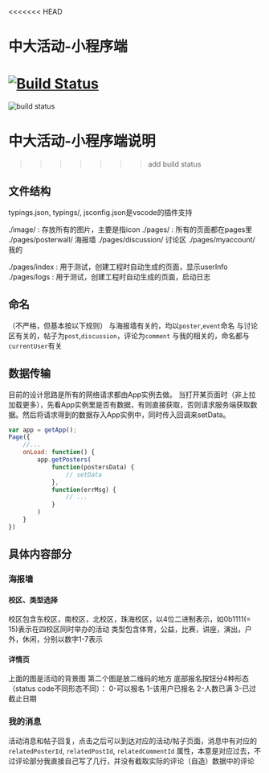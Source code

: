 <<<<<<< HEAD
# 中大活动-小程序端

[![Build Status](https://travis-ci.org/sysu-SAAD-project/front-end.svg?branch=dev)](https://travis-ci.org/sysu-SAAD-project/front-end)
=======
![build status](https://travis-ci.org/sysu-SAAD-project/front-end.svg?branch=master)
# 中大活动-小程序端说明
>>>>>>> add build status

## 文件结构
typings.json, typings/, jsconfig.json是vscode的插件支持

./image/ : 存放所有的图片，主要是指icon
./pages/ : 所有的页面都在pages里
./pages/posterwall/ 海报墙
./pages/discussion/ 讨论区
./pages/myaccount/ 我的

./pages/index : 用于测试，创建工程时自动生成的页面，显示userInfo
./pages/logs : 用于测试，创建工程时自动生成的页面，启动日志

## 命名
（不严格，但基本按以下规则）
与海报墙有关的，均以`poster`,`event`命名
与讨论区有关的，帖子为`post`,`discussion`，评论为`comment`
与我的相关的，命名都与`currentUser`有关

## 数据传输
目前的设计思路是所有的网络请求都由App实例去做。
当打开某页面时（非上拉加载更多），先看App实例里是否有数据，有则直接获取，否则请求服务端获取数据。然后将请求得到的数据存入App实例中，同时传入回调来setData。
```javascript
var app = getApp();
Page({
	//...
	onLoad: function() {
		app.getPosters(
			function(postersData) {
				// setData
			},
			function(errMsg) {
				// ...
			}
		)
	}
})
```

## 具体内容部分
### 海报墙
#### 校区、类型选择
校区包含东校区，南校区，北校区，珠海校区，以4位二进制表示，如0b1111(= 15)表示在四校区同时举办的活动
类型包含体育，公益，比赛，讲座，演出，户外，休闲，分别以数字1-7表示

#### 详情页
上面的图是活动的背景图
第二个图是放二维码的地方
底部报名按钮分4种形态（status code不同形态不同）： 0-可以报名 1-该用户已报名 2-人数已满 3-已过截止日期

### 我的消息
活动消息和帖子回复，点击之后可以到达对应的活动/帖子页面，消息中有对应的`relatedPosterId`, `relatedPostId`, `relatedCommentId` 属性，本意是对应过去，不过评论部分我直接自己写了几行，并没有截取实际的评论（自造）数据中的评论

